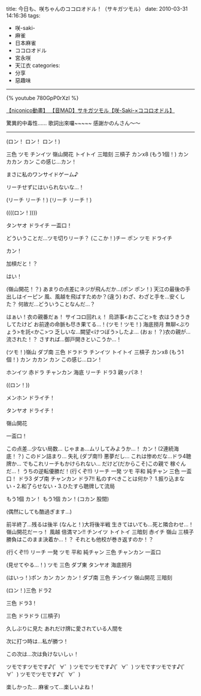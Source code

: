 title: 今日も、咲ちゃんのココロオドル！（サキガツモル）
date: 2010-03-31 14:16:36
tags:
- 咲-saki-
- 麻雀
- 日本麻雀
- ココロオドル
- 宮永咲
- 天江衣
categories:
- 分享
- 惡趣味
---

{% youtube 780GpP0rXzI %}

<script type="text/javascript" src="http://ext.nicovideo.jp/thumb_watch/sm9595431"></script><noscript><a href="http://www.nicovideo.jp/watch/sm9595431">【niconico動畫】 【音MAD】サキガツモル【咲-Saki-×ココロオドル】</a></noscript>

驚異的中毒性......
歌詞出來囉~~~~~
感謝かのんさん～～

<!-- more -->

----

(ロン！ ロン！ ロン！)

三色 ツモ チンイツ 嶺山開花
トイトイ 三暗刻 三槓子
カンx8 (もう1個！)
カン カカン カン
この感じ…カン！

まさに私のワンサイドゲーム♪

リーチせずにはいられないな…！

(リーチ リーチ！)
(リーチ リーチ！)

((((ロン！))))

タンヤオ ドライチ
一盃口！

どういうことだ…ツモ切りリーチ？
(ここか！)チー ポン ツモ ドライチ

カン！

加槓だと！？

はい！

(嶺山開花！？)
あまりの点差にネジが飛んだか…(ポン ポン！)
天江の最後の手出しはイーピン
風、風越を飛ばすためか？(違う)
わざ、わざと手を…安くした？
何故だ…どういうことなんだ…？

はぁい！衣の親番だぁ！
サイコロ回れぇ！
烏滸事<おこごと>を
衣はうきうきしてたけど
お前達の命脈も尽き果てる…！(ツモ！ツモ！)
海底撈月 無聊<ぶりょう>を託<かこ>つ
乏しいな…闕望<けつぼう>したよ…
(おぉ！？)衣の親が…流された！？
さすれば…御戸開きといこうか…！

(ツモ！)嶺山 ダブ南 三色 ドラドラ
チンイツ トイトイ 三槓子
カンx8 (もう1個！)
カン カカン カン
この感じ…ロン！

ホンイツ 赤ドラ チャンカン 海底
リーチ ドラ3 親ッパネ！

((ロン！))

メンホン ドライチ！

タンヤオ ドライチ！

嶺山開花

一盃口！

この点差…少ない局数…
じゃまぁ…ムリしてみようか…！
カン！(2連続海底！？)
このドン詰まり…
失礼 (ダブ南!!) 悪夢だし…
これは惨めだな…ドラ4聴牌か…
でもこれリーチもかけられない…
だけど(だからこそ)この親で 稼ぐんだ…！
うちの逆転優勝だ！(行くぞ!!)
リーチ 一発 ツモ 平和
純チャン 三色 一盃口！
ドラ3 ダブ南 チャンカン ドラ7!!
私のすべきことは何か？
1.振り込まない・2.和了らせない・3.ひたすら聴牌して流局

もう1個 カン！
もう1個 カン！(コカン 股間)

(偶然にしても酷過ぎます…)

前半終了…残るは後半
(なんと！)大将後半戦
生きてはいても…死と隣合わせ…！
嶺山開花だーっ！
風越 倍満マン!!
チンイツ トイトイ 三暗刻
赤イチ 嶺山 三槓子
勝負はこのまま決着か…！？
それとも他校が巻き返すのか！？

(行くぞ!!)
リーチ 一発 ツモ 平和
純チャン 三色 チャンカン 一盃口

(見せてやる…！)
ツモ 三色 ダブ東 タンヤオ 海底撈月

(はいっ！)ポン カン カン
カン！ダブ南 三色 チンイツ
嶺山開花 三暗刻

(ロン！)三色 ドラ2

三色 ドラ3！

三色 ドラドラ (三槓子)

久しぶりに見た
あれだけ牌に愛されている人間を

次に打つ時は…私が勝つ！

この次は…次は負けないしぃ！

ツモですツモです♪(゜∀゜)
ツモでツモです♪(゜∀゜)
ツモですツモです♪(゜∀゜)
ツモでツモです♪(゜∀゜)

楽しかった…
麻雀って…楽しいよね！